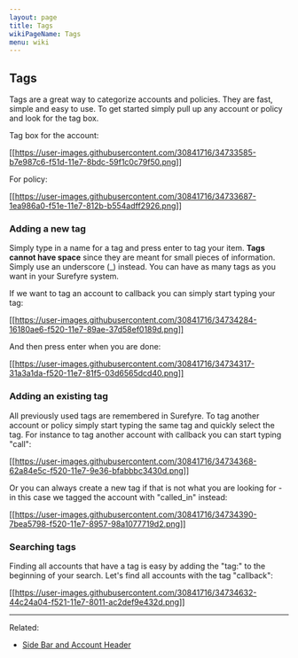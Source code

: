 ```yaml
---
layout: page
title: Tags
wikiPageName: Tags
menu: wiki
---
```


## Tags
Tags are a great way to categorize accounts and policies. They are fast, simple and easy to use. To get started simply pull up any account or policy and look for the tag box.

Tag box for the account:

[[https://user-images.githubusercontent.com/30841716/34733585-b7e987c6-f51d-11e7-8bdc-59f1c0c79f50.png]]

For policy:

[[https://user-images.githubusercontent.com/30841716/34733687-1ea986a0-f51e-11e7-812b-b554adff2926.png]]

### Adding a new tag
Simply type in a name for a tag and press enter to tag your item. **Tags cannot have space** since they are meant for small pieces of information. Simply use an underscore (_) instead. You can have as many tags as you want in your Surefyre system.

If we want to tag an account to callback you can simply start typing your tag:

[[https://user-images.githubusercontent.com/30841716/34734284-16180ae6-f520-11e7-89ae-37d58ef0189d.png]]

And then press enter when you are done:

[[https://user-images.githubusercontent.com/30841716/34734317-31a3a1da-f520-11e7-81f5-03d6565dcd40.png]]

### Adding an existing tag

All previously used tags are remembered in Surefyre. To tag another account or policy simply start typing the same tag and quickly select the tag. For instance to tag another account with callback you can start typing "call":

[[https://user-images.githubusercontent.com/30841716/34734368-62a84e5c-f520-11e7-9e36-bfabbbc3430d.png]]

Or you can always create a new tag if that is not what you are looking for - in this case we tagged the account with "called_in" instead:

[[https://user-images.githubusercontent.com/30841716/34734390-7bea5798-f520-11e7-8957-98a1077719d2.png]]

### Searching tags

Finding all accounts that have a tag is easy by adding the "tag:" to the beginning of your search. Let's find all accounts with the tag "callback":

[[https://user-images.githubusercontent.com/30841716/34734632-44c24a04-f521-11e7-8011-ac2def9e432d.png]]

***

Related:

* [Side Bar and Account Header](https://github.com/surefyresystems/Surefyre-Systems/wiki/Side-Bar-and-Account-Header)
